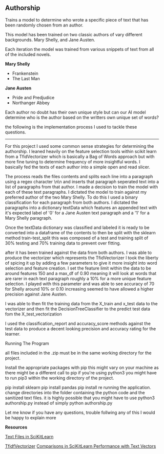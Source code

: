 ## Authorship

Trains a model to determine who wrote a specific piece of text that has been randomly chosen from an author. 

This model has been trained on two classic authors of vary different backgrounds. Mary Shelly, and Jane Austen.

Each iteration the model was trained from various snippets of text from all of the included novels.

**Mary Shelly**

* Frankenstein
* The Last Man

**Jane Austen**

* Pride and Predjudice
* Northanger Abbey

Each author no doubt has their own unique style but can our AI model determine who is the author based on the writters own unique set of words?

the following is the implementation process I used to tackle these questions.

------
For this project I used some common sense strategies for determining the authorship. I leaned heavily on the feature selection tools within scikit learn from a TfidVectorizer which is basically a Bag of Words approach but with more fine tuning to determine frequency of more insightful words. I basically fed the texts of each author into a simple open and read slicer.

The process reads the files contents and splits each line into a paragraph using a regex character \n\n and inserts that paragraph seperated text into a list of paragraphs from that author. I made a decision to train the model with each of these text paragraphs. I dictated the model to train against my preferred author of the two Mary Shelly. To do this I used a binary classification for each paragraph from both authors. I dictated the paragraphs into a dictionary textData which features an appended text with it's expected label of '0' for a Jane Austen text paragraph and a '1' for a Mary Shelly paragraph.

Once the textData dictionary was classified and labeled it is ready to be converted into a dataframe of the contents to then be split with the sklearn method train-test_split this was composed of a test and training split of 30% testing and 70% training data to prevent over fitting.

after it has been trained against the data from both authors. I was able to produce the vectorizer which represents the TfidVectorizer I took the liberty of spicing it up by adding a few parameters to give it more insight into word selection and feature creation. I set the feature limit within the data to be around features 150 and a max_df of 0.90 meaning it will look at words that are rarer in each text paragraph roughly a 10% for a more unique feature selection. I played with this parameter and was able to see accuracy of 70 for Shelly around 10% or 0.10 increasing seemed to have allowed a higher precision against Jane Austen.

I was able to then fit the training data from the X_train and x_test data to the vectorizer and then fit the DecisionTreeClassifier to the predict test data fom the X_test_vectorization

I used the classification_report and accuracy_score methods against the test data to produce a decent looking precision and accuracy rating for the learner.

Running The Program

all files included in the .zip must be in the same working directory for the project.

Install the appropriate packages with pip this might vary on your machine as there might be a different call to pip if you're using python3 you might have to run pip3 within the working directory of the project.

pip install sklearn
pip install pandas
pip install re
running the application. change directories into the folder containing the python code and the sanitized text files. it is highly possible that you might have to use python3 authorship.py instead of simply python authorship.py

Let me know if you have any questions, trouble follwing any of this I would be happy to explain more

**Resources**

[Text Files in SciKitLearn ](https://scikit-learn.org/stable/tutorial/text_analytics/working_with_text_data.html)

[TfidfVectorizer](https://scikit-learn.org/stable/modules/generated/sklearn.feature_extraction.text.TfidfVectorizer.html#sklearn.feature_extraction.text.TfidfVectorizer)
[Comparisons in SciKitLearn Performance with Text Vectors](https://scikit-learn.org/stable/auto_examples/text/plot_hashing_vs_dict_vectorizer.html#sphx-glr-auto-examples-text-plot-hashing-vs-dict-vectorizer-py)
